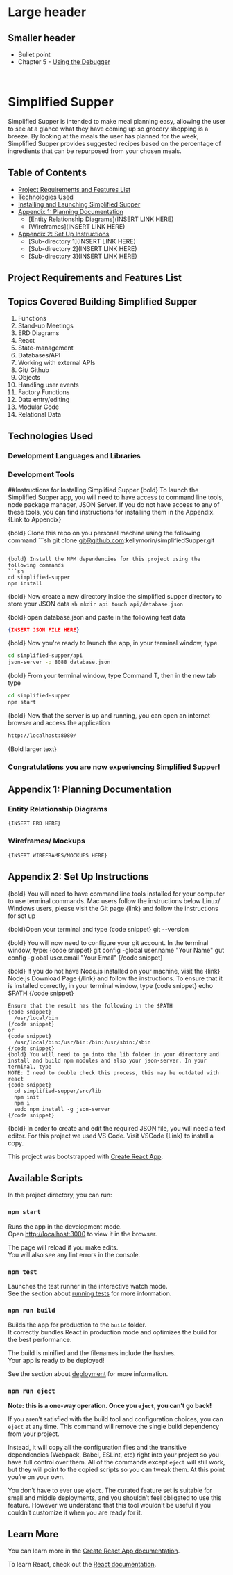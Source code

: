 # Large header
## Smaller header
* Bullet point
* Chapter 5 - [Using the Debugger](./chapters/MISC_DEBUGGING.md)

```js
```

```sh
```

# Simplified Supper
  Simplified Supper is intended to make meal planning easy, allowing the user to see at a glance what they have coming up so grocery shopping is a breeze. By looking at the meals the user has planned for the week, Simplified Supper provides suggested recipes based on the percentage of ingredients that can be repurposed from your chosen meals.

## Table of Contents
  * [Project Requirements and Features List](#project-requirements-and-features-list)
  * [Technologies Used](#technologies-used)
  * [Installing and Launching Simplified Supper](#instructions-for-installing-simplified-supper)
  * [Appendix 1: Planning Documentation](#appendix-1-planning-documentation)
    * [Entity Relationship Diagrams](INSERT LINK HERE)
    * [Wireframes](INSERT LINK HERE)
  * [Appendix 2: Set Up Instructions](#appendix-2-set-up-instructions)
    * [Sub-directory 1](INSERT LINK HERE)
    * [Sub-directory 2](INSERT LINK HERE)
    * [Sub-directory 3](INSERT LINK HERE)

## Project Requirements and Features List

  ## Topics Covered Building Simplified Supper
  1. Functions
  1. Stand-up Meetings
  1. ERD Diagrams
  1. React
  1. State-management
  1. Databases/API
  1. Working with external APIs
  1. Git/ Github
  1. Objects
  1. Handling user events
  1. Factory Functions
  1. Data entry/editing
  1. Modular Code
  1. Relational Data

## Technologies Used
  ### Development Languages and Libraries
  ### Development Tools

##Instructions for Installing Simplified Supper
{bold} To launch the Simplified Supper app, you will need to have access to command line tools, node package manager, JSON Server. If you do not have access to any of these tools, you can find instructions for installing them in the Appendix. {Link to Appendix}

{bold} Clone this repo on you personal machine using the following command
    ```sh
    git clone git@github.com:kellymorin/simplifiedSupper.git
  ```

{bold} Install the NPM dependencies for this project using the following commands
  ```sh
  cd simplified-supper
  npm install
  ```

{bold} Now create a new directory inside the simplified supper directory to store your JSON data
    ```sh
    mkdir api
    touch api/database.json
    ```

{bold} open database.json and paste in the following test data
  ```json
  {INSERT JSON FILE HERE}
  ```

{bold} Now you're ready to launch the app, in your terminal window, type.
   ```sh
   cd simplified-supper/api
   json-server -p 8088 database.json
   ```

{bold} From your terminal window, type Command T, then in the new tab type
  ```sh
  cd simplified-supper
  npm start
  ```

{bold} Now that the server is up and running, you can open an internet browser and access the application
  ```sh
  http://localhost:8080/
  ```

{Bold larger text}
 ### Congratulations you are now experiencing Simplified Supper!

  ## Appendix 1: Planning Documentation

  ### Entity Relationship Diagrams
    {INSERT ERD HERE}

  ### Wireframes/ Mockups
    {INSERT WIREFRAMES/MOCKUPS HERE}


  ## Appendix 2: Set Up Instructions

  {bold} You will need to have command line tools installed for your computer to use terminal commands.
  Mac users follow the instructions below
  Linux/ Windows users, please visit the Git page {link} and follow the instructions for set up

 {bold}Open your terminal and type
  {code snippet} git --version

  {bold} You will now need to configure your git account. In the terminal window, type:
    {code snippet}
    git config -global user.name "Your Name"
    gut config -global user.email "Your Email"
    {/code snippet}

  {bold} If you do not have Node.js installed on your machine, visit the {link} Node.js Download Page {/link} and follow the instructions. To ensure that it is installed correctly, in your terminal window, type
    {code snippet}
    echo $PATH
    {/code snippet}

    Ensure that the result has the following in the $PATH
    {code snippet}
      /usr/local/bin
    {/code snippet}
    or
    {code snippet}
      /usr/local/bin:/usr/bin:/bin:/usr/sbin:/sbin
    {/code snippet}
    {bold} You will need to go into the lib folder in your directory and install and build npm modules and also your json-server. In your terminal, type
    NOTE: I need to double check this process, this may be outdated with react
    {code snippet}
      cd simplified-supper/src/lib
      npm init
      npm i
      sudo npm install -g json-server
    {/code snippet}

  {bold} In order to create and edit the required JSON file, you will need a text editor. For this project we used VS Code. Visit VSCode {Link} to install a copy.









This project was bootstrapped with [Create React App](https://github.com/facebook/create-react-app).

## Available Scripts

In the project directory, you can run:

### `npm start`

Runs the app in the development mode.<br>
Open [http://localhost:3000](http://localhost:3000) to view it in the browser.

The page will reload if you make edits.<br>
You will also see any lint errors in the console.

### `npm test`

Launches the test runner in the interactive watch mode.<br>
See the section about [running tests](https://facebook.github.io/create-react-app/docs/running-tests) for more information.

### `npm run build`

Builds the app for production to the `build` folder.<br>
It correctly bundles React in production mode and optimizes the build for the best performance.

The build is minified and the filenames include the hashes.<br>
Your app is ready to be deployed!

See the section about [deployment](https://facebook.github.io/create-react-app/docs/deployment) for more information.

### `npm run eject`

**Note: this is a one-way operation. Once you `eject`, you can’t go back!**

If you aren’t satisfied with the build tool and configuration choices, you can `eject` at any time. This command will remove the single build dependency from your project.

Instead, it will copy all the configuration files and the transitive dependencies (Webpack, Babel, ESLint, etc) right into your project so you have full control over them. All of the commands except `eject` will still work, but they will point to the copied scripts so you can tweak them. At this point you’re on your own.

You don’t have to ever use `eject`. The curated feature set is suitable for small and middle deployments, and you shouldn’t feel obligated to use this feature. However we understand that this tool wouldn’t be useful if you couldn’t customize it when you are ready for it.

## Learn More

You can learn more in the [Create React App documentation](https://facebook.github.io/create-react-app/docs/getting-started).

To learn React, check out the [React documentation](https://reactjs.org/).
